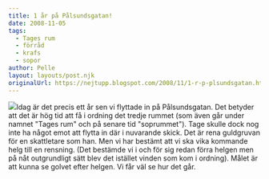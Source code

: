 ```yaml
---
title: 1 år på Pålsundsgatan!
date: 2008-11-05
tags: 
  - Tages rum
  - förråd
  - krafs
  - sopor	
author: Pelle
layout: layouts/post.njk
originalUrl: https://nejtupp.blogspot.com/2008/11/1-r-p-plsundsgatan.html
---
```


<img src="../../../../img/_MG_8868_1024pix.jpg">Idag är det precis ett år sen vi flyttade in på Pålsundsgatan. Det betyder att det är hög tid att få i ordning det tredje rummet (som även går under namnet "Tages rum" och på senare tid "soprummet"). Tage skulle dock nog inte ha något emot att flytta in där i nuvarande skick. Det är rena guldgruvan för en skattletare som han. Men vi har bestämt att vi ska vika kommande helg till en rensning. (Det bestämde vi i och för sig redan förra helgen men på nåt outgrundligt sätt blev det istället vinden som kom i ordning). Målet är att kunna se golvet efter helgen. Vi får väl se hur det går.
<!-- no comments on this post -->